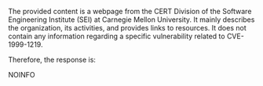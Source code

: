The provided content is a webpage from the CERT Division of the Software Engineering Institute (SEI) at Carnegie Mellon University. It mainly describes the organization, its activities, and provides links to resources. It does not contain any information regarding a specific vulnerability related to CVE-1999-1219.

Therefore, the response is:

NOINFO